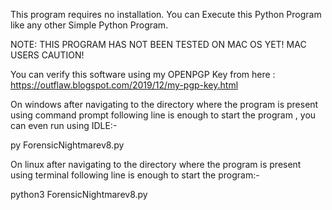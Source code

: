 This program requires no installation.
You can Execute this Python Program like any other Simple Python Program.

NOTE: THIS PROGRAM HAS NOT BEEN TESTED ON MAC OS YET! MAC USERS CAUTION!

You can verify this software using my OPENPGP Key from here : https://outflaw.blogspot.com/2019/12/my-pgp-key.html

On windows after navigating to the directory where the program is present using command prompt following line is enough 
to start the program , you can even run using IDLE:-

py ForensicNightmarev8.py

On linux after navigating to the directory where the program is present using terminal following line is enough 
to start the program:-

python3 ForensicNightmarev8.py

